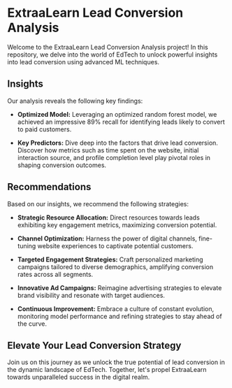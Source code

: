 # ExtraaLearn Lead Conversion Analysis

Welcome to the ExtraaLearn Lead Conversion Analysis project! In this repository, we delve into the world of EdTech to unlock powerful insights into lead conversion using advanced ML techniques.

## Insights

Our analysis reveals the following key findings:

- **Optimized Model:** Leveraging an optimized random forest model, we achieved an impressive 89% recall for identifying leads likely to convert to paid customers.
  
- **Key Predictors:** Dive deep into the factors that drive lead conversion. Discover how metrics such as time spent on the website, initial interaction source, and profile completion level play pivotal roles in shaping conversion outcomes.

## Recommendations

Based on our insights, we recommend the following strategies:

- **Strategic Resource Allocation:** Direct resources towards leads exhibiting key engagement metrics, maximizing conversion potential.

- **Channel Optimization:** Harness the power of digital channels, fine-tuning website experiences to captivate potential customers.

- **Targeted Engagement Strategies:** Craft personalized marketing campaigns tailored to diverse demographics, amplifying conversion rates across all segments.

- **Innovative Ad Campaigns:** Reimagine advertising strategies to elevate brand visibility and resonate with target audiences.

- **Continuous Improvement:** Embrace a culture of constant evolution, monitoring model performance and refining strategies to stay ahead of the curve.

## Elevate Your Lead Conversion Strategy

Join us on this journey as we unlock the true potential of lead conversion in the dynamic landscape of EdTech. Together, let's propel ExtraaLearn towards unparalleled success in the digital realm.
